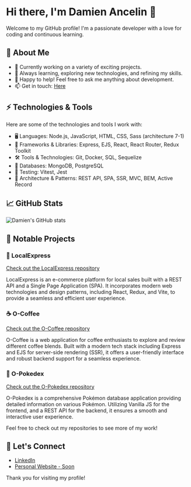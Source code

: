 # Hi there, I'm Damien Ancelin 👋

Welcome to my GitHub profile! I'm a passionate developer with a love for coding and continuous learning.

## 🚀 About Me

- 🔭 Currently working on a variety of exciting projects.
- 🌱 Always learning, exploring new technologies, and refining my skills.
- 💬 Happy to help! Feel free to ask me anything about development.
- 📫 Get in touch: [Here](mailto:ancelin.damien@gmail.com)

## ⚡ Technologies & Tools

Here are some of the technologies and tools I work with:

- 🖥️ Languages: Node.js, JavaScript, HTML, CSS, Sass (architecture 7-1)
- 🔧 Frameworks & Libraries: Express, EJS, React, React Router, Redux Toolkit
- 🛠️ Tools & Technologies: Git, Docker, SQL, Sequelize
- 💾 Databases: MongoDB, PostgreSQL
- 🧪 Testing: Vitest, Jest
- 📐 Architecture & Patterns: REST API, SPA, SSR, MVC, BEM, Active Record

## 📈 GitHub Stats

![Damien's GitHub stats](https://github-readme-stats.vercel.app/api?username=Damien-Ancelin&show_icons=true&theme=radical)

## 📝 Notable Projects

### 🛒 LocalExpress
[Check out the LocalExpress repository](https://github.com/Damien-Ancelin/LocalExpress)

LocalExpress is an e-commerce platform for local sales built with a REST API and a Single Page Application (SPA). It incorporates modern web technologies and design patterns, including React, Redux, and Vite, to provide a seamless and efficient user experience.

### ☕ O-Coffee
[Check out the O-Coffee repository](https://github.com/Damien-Ancelin/O-Coffee)

O-Coffee is a web application for coffee enthusiasts to explore and review different coffee blends. Built with a modern tech stack including Express and EJS for server-side rendering (SSR), it offers a user-friendly interface and robust backend support for a seamless experience.

### 🐾 O-Pokedex
[Check out the O-Pokedex repository](https://github.com/Damien-Ancelin/O-Pokedex)

O-Pokedex is a comprehensive Pokémon database application providing detailed information on various Pokémon. Utilizing Vanilla JS for the frontend, and a REST API for the backend, it ensures a smooth and interactive user experience.

Feel free to check out my repositories to see more of my work!

## 🤝 Let's Connect

- [LinkedIn](https://www.linkedin.com/in/damien-ancelin)
- [Personal Website - Soon]()

Thank you for visiting my profile!
